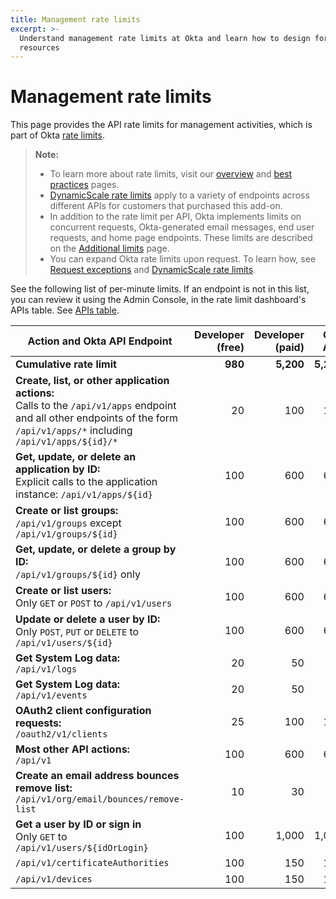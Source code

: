 ```yaml
---
title: Management rate limits
excerpt: >-
  Understand management rate limits at Okta and learn how to design for efficient use of
  resources
---
```


# Management rate limits

This page provides the API rate limits for management activities, which is part of Okta [rate limits](/docs/reference/rate-limits).

> **Note:**
>
> * To learn more about rate limits, visit our [overview](/docs/reference/rate-limits) and [best practices](/docs/reference/rl-best-practices) pages.
> * [DynamicScale rate limits](/docs/reference/rl-dynamic-scale/) apply to a variety of endpoints across different APIs for customers that purchased this add-on.
> * In addition to the rate limit per API, Okta implements limits on concurrent requests, Okta-generated email messages, end user requests, and home page endpoints. These limits are described on the [Additional limits](/docs/reference/rl-additional-limits/) page.
> * You can expand Okta rate limits upon request. To learn how, see [Request exceptions](/docs/reference/rl-best-practices/#request-rate-limit-exceptions) and [DynamicScale rate limits](/docs/reference/rl-dynamic-scale/).
>

See the following list of per-minute limits. If an endpoint is not in this list, you can review it using the Admin Console, in the rate limit dashboard's APIs table. See [APIs table](/docs/reference/rl-dashboard/#apis-table).

| Action and Okta API Endpoint                                                                                                       | Developer (free) | Developer (paid) | One App | Enterprise | Workforce Identity    |
| ---------------------------------------------------------------------------------------------------------------------------------- | ----------------: | ----------------: | -------: | ----------: | ---------------------: |
| **Cumulative rate limit**                                                                                                          | **980**          | **5,200**        | **5,200**| **5,200** | **7,000**             |
| **Create, list, or other application actions:**<br> Calls to the `/api/v1/apps` endpoint and all other endpoints of the form `/api/v1/apps/*` including `/api/v1/apps/${id}/*`                                                     | 20               | 100              | 100     | 100        | 100                   |
| **Get, update, or delete an application by ID:**<br> Explicit calls to the application instance: `/api/v1/apps/${id}`                                                    | 100              | 600              | 600     | 600        | 500                   |
| **Create or list groups:**<br>`/api/v1/groups` except `/api/v1/groups/${id}`                                                       | 100              | 600              | 600     | 600        | 500                   |
| **Get, update, or delete a group by ID:**<br>`/api/v1/groups/${id}` only                                                           | 100              | 600              | 600     | 600        | 1,000                 |
| **Create or list users:**<br>Only `GET` or `POST` to `/api/v1/users`                                                               | 100              | 600              | 600     | 600        | 600                   |
| **Update or delete a user by ID:**<br>Only `POST`, `PUT` or `DELETE` to `/api/v1/users/${id}`                                      | 100              | 600              | 600     | 600        | 600                   |
| **Get System Log data:**<br>`/api/v1/logs`                                                                                         | 20               | 50               | 50      | 50         | 120                   |
| **Get System Log data:**<br>`/api/v1/events`                                                                                       | 20               | 50               | 50      | 50         | 100                   |
| **OAuth2 client configuration requests:**<br>`/oauth2/v1/clients`                                                                  | 25               | 100              | 100     | 100        | 100                   |
| **Most other API actions:**<br>`/api/v1`                                                                                           | 100              | 600              | 600     | 600        | 1,200                 |
| **Create an email address bounces remove list:**<br>`/api/v1/org/email/bounces/remove-list`                                                                  | 10               | 30               | 30      | 60         | 60                    |
| **Get a user by ID or sign in**<br>Only `GET` to `/api/v1/users/${idOrLogin}`                                                      | 100              | 1,000            | 1,000   | 1,000      | 2,000                 |
| `/api/v1/certificateAuthorities`                                                                                                   | 100              | 150              | 150     | 150        | 100                   |
| `/api/v1/devices`                                                                                                                  | 100              | 150              | 150     | 150        | 100                   |

